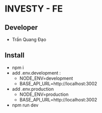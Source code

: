 # INVESTY - FE
## Developer
-   Trần Quang Đạo
## Install
- npm i
- add .env.development :
  + NODE_ENV=development
  + BASE_API_URL=http://localhost:3002
- add .env.production
  + NODE_ENV=production
  + BASE_API_URL=http://localhost:3002
- npm run dev
